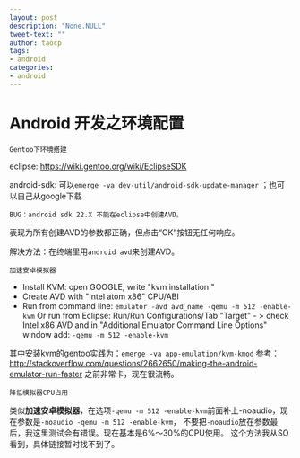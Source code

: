 ```yaml
---
layout: post
description: "None.NULL"
tweet-text: ""
author: taocp
tags:
- android
categories:
- android
---
```


Android 开发之环境配置
=======================
    Gentoo下环境搭建

eclipse: https://wiki.gentoo.org/wiki/EclipseSDK

android-sdk: 可以`emerge -va dev-util/android-sdk-update-manager` ；也可以自己从google下载

    BUG：android sdk 22.X 不能在eclipse中创建AVD。
    
表现为所有创建AVD的参数都正确，但点击“OK”按钮无任何响应。

解决方法：在终端里用`android avd`来创建AVD。


    加速安卓模拟器
    
 * Install KVM: open GOOGLE, write "kvm installation "
 * Create AVD with "Intel atom x86" CPU/ABI
 * Run from command line: `emulator -avd avd_name -qemu -m 512 -enable-kvm`
   Or run from Eclipse: Run/Run Configurations/Tab "Target" - > check Intel x86 AVD and in "Additional Emulator Command Line Options" window add: `-qemu -m 512 -enable-kvm`
    
其中安装kvm的gentoo实践为：`emerge -va app-emulation/kvm-kmod`
参考：http://stackoverflow.com/questions/2662650/making-the-android-emulator-run-faster
之前非常卡，现在很流畅。

    降低模拟器CPU占用

类似**加速安卓模拟器**，在选项`-qemu -m 512 -enable-kvm`前面补上-noaudio，现在参数是`-noaudio -qemu -m 512 -enable-kvm`， 不要把`-noaudio`放在参数最后，我这里测试会有错误。现在基本是6%～30%的CPU使用。
这个方法我从SO看到，具体链接暂时找不到了。
